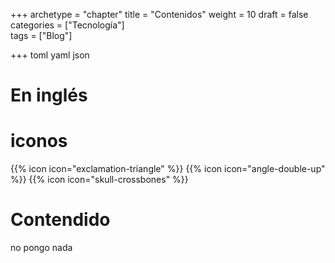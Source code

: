 +++
archetype = "chapter"
title = "Contenidos"
weight = 10
draft = false
categories = ["Tecnología"]  
tags = ["Blog"] 
       

+++
toml yaml  json

# En inglés
# iconos
{{% icon icon="exclamation-triangle" %}}
{{% icon icon="angle-double-up" %}}
{{% icon icon="skull-crossbones" %}}

# Contendido
no pongo nada